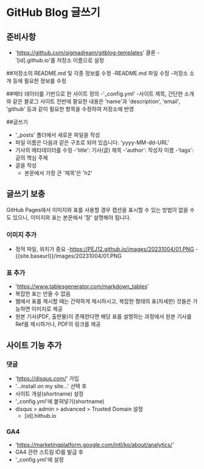 # GitHub Blog 글쓰기

## 준비사항
- 'https://github.com/sigmadream/gitblog-templates' 클론
-'[id].github.io'를 저장소 이름으로 설정

##저장소의 README.md 및 각종 정보를 수정
-README.md 파일 수정
-저장소 소개 등에 필요한 정보를 수정

##메타 데이터를 기반으로 한 사이트 정의
-'_config.yml'
    -사이트 제목, 간단한 소개와 같은 블로그 사이트 전반에 팔요한 내용은 'name'과 'description', 'email', 'github' 등과 같이 필요한 항목을 수정하여 저장소에 반영

##글쓰기
- '_posts' 폴더에서 새로운 파일을 작성
- 파일 이름은 다음과 같은 구조로 되어 있습니다.
    'yyyy-MM-dd-URL'
- 기사의 메타데이터를 수정
    -'title': 기사(글) 제목
    -'author': 작성자 이름
    -'tags': 글의 핵심 주제
- 글을 작성
    - 본문에서 가장 큰 '제목'은 'h2'

## 글쓰기 보충
GitHub Pages에서 이미지와 표를 사용할 경우 캡션을 표시할 수 있는 방법이 없을 수도 있으니, 이미지와 표는 본문에서 '잘' 설명해야 됩니다.
### 이미지 추가
- 정적 파일, 위치가 중요
        -https://PEJ12.github.io/images/20231004/01.PNG
        -{{site.baseurl}}/images/20231004/01.PNG
### 표 추가
- 'https://www.tablesgenerator.com/markdown_tables'
- 복잡한 표는 만들 수 없음
- 웹에서 표를 제시할 때는 간략하게 제시하시고, 복잡한 형태의 표(자세한) 것들은 가능하면 이미지로 제공
- 원본 기사(PDF, 출판물)이 존재한다면 해당 표를 설명하는 과정에서 원본 기사를 Ref를 제시하거나, PDF의 링크를 제공

## 사이트 기능 추가

### 댓글
- 'https://disqus.com/' 가입
- '...install on my site...' 선택 후
- 사이트 개설(shortname) 설정
- '_config.yml'에 붙혀넣기(shortname)
- disqus > admin > advanced > Trusted Domain 설정
    - [id].hithub.io

### GA4 
- 'https://marketingplatform.google.com/intl/ko/about/analytics/'
- GA4 관련 스트림 ID를 발급 후
- '_config.yml'에 설정
